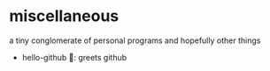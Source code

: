 # miscellaneous
a tiny conglomerate of personal programs and hopefully other things

* hello-github 👋: greets github
